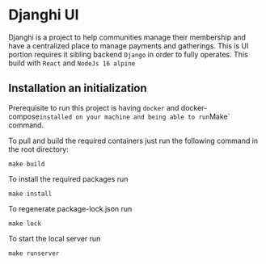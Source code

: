 # Djanghi UI
Djanghi is a project to help communities manage their membership and have a centralized place to manage payments and gatherings.
This is UI portion requires it sibling backend `Django` in order to fully operates.
This build with `React` and `NodeJs 16 alpine`

## Installation an initialization

Prerequisite to run this project is having `docker` and docker-compose` installed on your machine and being able to run `Make` command.

To pull and build the required containers just run the following command in the root directory:

```
make build
```

To install the required packages run

```
make install
```

To regenerate package-lock.json run

```
make lock
```

To start the local server run

```
make runserver
```
